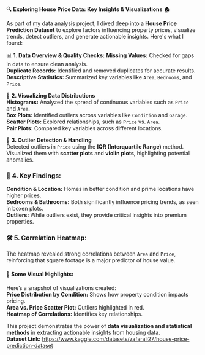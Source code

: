 🔍 **Exploring House Price Data: Key Insights & Visualizations** 🏠  

As part of my  data analysis project, I dived deep into a **House Price Prediction Dataset** to explore factors influencing property prices, visualize trends, detect outliers, and generate actionable insights. Here's what I found: 

 📊 **1. Data Overview & Quality Checks:**
**Missing Values:** Checked for gaps in data to ensure clean analysis.  
**Duplicate Records:** Identified and removed duplicates for accurate results.  
**Descriptive Statistics:** Summarized key variables like `Area`, `Bedrooms`, and `Price`.  



 🎨 **2. Visualizing Data Distributions**  
**Histograms:** Analyzed the spread of continuous variables such as `Price` and `Area`.  
**Box Plots:** Identified outliers across variables like `Condition` and `Garage`.  
**Scatter Plots:** Explored relationships, such as `Price` vs. `Area`.  
**Pair Plots:** Compared key variables across different locations.

  
🚨 **3. Outlier Detection & Handling**  
Detected outliers in `Price` using the **IQR (Interquartile Range)** method.  
Visualized them with **scatter plots** and **violin plots**, highlighting potential anomalies.  


### 🔑 **4. Key Findings:**  
**Condition & Location:** Homes in better condition and prime locations have higher prices.  
**Bedrooms & Bathrooms:** Both significantly influence pricing trends, as seen in boxen plots.  
**Outliers:** While outliers exist, they provide critical insights into premium properties.  


### 🛠 **5. Correlation Heatmap:**  
The heatmap revealed strong correlations between `Area` and `Price`, reinforcing that square footage is a major predictor of house value.  


#### 📸 **Some Visual Highlights:**  
Here’s a snapshot of visualizations created:  
**Price Distribution by Condition:** Shows how property condition impacts pricing.  
**Area vs. Price Scatter Plot:** Outliers highlighted in red.  
**Heatmap of Correlations:** Identifies key relationships.  

This project demonstrates the power of **data visualization and statistical methods** in extracting actionable insights from housing data.  
**Dataset Link:** https://www.kaggle.com/datasets/zafarali27/house-price-prediction-dataset
